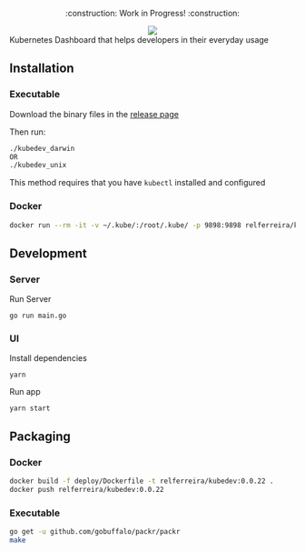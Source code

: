 <p align="center">
    :construction: Work in Progress! :construction:
</p>

<div align="center">
<img src="https://raw.githubusercontent.com/relferreira/kubedev/master/ui/assets/kubedev-logo.png" />
</div>
Kubernetes Dashboard that helps developers in their everyday usage

## Installation

### Executable

Download the binary files in the [release page](https://github.com/relferreira/kubedev/releases)

Then run:

```bash
./kubedev_darwin
OR
./kubedev_unix
```

This method requires that you have `kubectl` installed and configured

### Docker

```bash
docker run --rm -it -v ~/.kube/:/root/.kube/ -p 9898:9898 relferreira/kubedev:0.0.22
```

## Development

### Server

Run Server

```
go run main.go
```

### UI

Install dependencies

```
yarn
```

Run app

```
yarn start
```

## Packaging

### Docker

```bash
docker build -f deploy/Dockerfile -t relferreira/kubedev:0.0.22 .
docker push relferreira/kubedev:0.0.22
```

### Executable

```bash
go get -u github.com/gobuffalo/packr/packr
make
```
